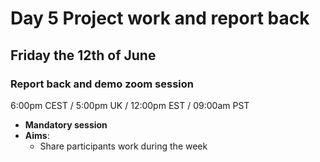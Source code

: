 # Day 5 Project work and report back 
## Friday the 12th of June

### Report back and demo zoom session 
6:00pm CEST / 5:00pm UK / 12:00pm EST / 09:00am PST 
  - **Mandatory session**
  - **Aims**: 
    - Share participants work during the week


